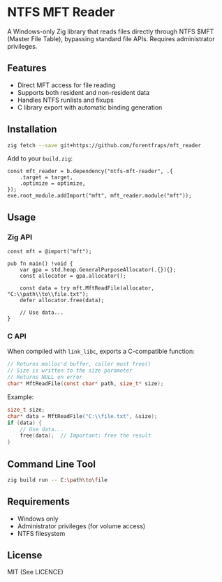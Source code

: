 # NTFS MFT Reader

A Windows-only Zig library that reads files directly through NTFS $MFT (Master File Table), bypassing standard file APIs. Requires administrator privileges.

## Features

- Direct MFT access for file reading
- Supports both resident and non-resident data
- Handles NTFS runlists and fixups
- C library export with automatic binding generation

## Installation

```bash
zig fetch --save git+https://github.com/forentfraps/mft_reader
```

Add to your `build.zig`:

```zig
const mft_reader = b.dependency("ntfs-mft-reader", .{
    .target = target,
    .optimize = optimize,
});
exe.root_module.addImport("mft", mft_reader.module("mft"));
```

## Usage

### Zig API

```zig
const mft = @import("mft");

pub fn main() !void {
    var gpa = std.heap.GeneralPurposeAllocator(.{}){};
    const allocator = gpa.allocator();
    
    const data = try mft.MftReadFile(allocator, "C:\\path\\to\\file.txt");
    defer allocator.free(data);
    
    // Use data...
}
```

### C API

When compiled with `link_libc`, exports a C-compatible function:

```c
// Returns malloc'd buffer, caller must free()
// Size is written to the size parameter
// Returns NULL on error
char* MftReadFile(const char* path, size_t* size);
```

Example:
```c
size_t size;
char* data = MftReadFile("C:\\file.txt", &size);
if (data) {
    // Use data...
    free(data);  // Important: free the result
}
```

## Command Line Tool

```bash
zig build run -- C:\path\to\file
```

## Requirements

- Windows only
- Administrator privileges (for volume access)
- NTFS filesystem

## License

MIT (See LICENCE)
